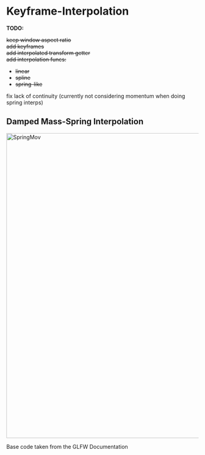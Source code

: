 # Keyframe-Interpolation
 
**TODO:**

   ~~keep window aspect ratio~~ <br />
   ~~add keyframes~~ <br />
   ~~add interpolated transform getter~~ <br />
   ~~add interpolation funcs:~~ <br />
   
   - ~~linear~~
   - ~~spline~~
   - ~~spring-like~~

   fix lack of continuity (currently not considering momentum when doing spring interps)<br/>

## Damped Mass-Spring Interpolation
<img src="Media/Springy.gif" alt="SpringMov" width="800"/>


Base code taken from the GLFW Documentation
